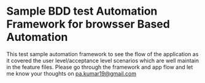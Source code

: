 Sample BDD test Automation Framework for browsser Based Automation
===========================================

This test sample automation framework  to see the flow of the application as it covered  the user level/acceptance level scenarios which are well maintain in the feature files. Please go through the framework and app flow and let me know your thoughts on pa.kumar19@gmail.com
